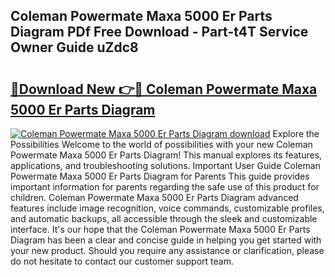 ## Coleman Powermate Maxa 5000 Er Parts Diagram PDf Free Download - Part-t4T Service Owner Guide uZdc8

# <h2><a href="http://dfs3nb.blite.top/?on=Coleman+Powermate+Maxa+5000+Er+Parts+Diagram">🔗Download New 👉🔴 Coleman Powermate Maxa 5000 Er Parts Diagram</a></h2>

[![Coleman Powermate Maxa 5000 Er Parts Diagram download](https://i.imgur.com/lujVjoI.png)](http://dfs3nb.blite.top/?on=Coleman+Powermate+Maxa+5000+Er+Parts+Diagram)
Explore the Possibilities Welcome to the world of possibilities with your new Coleman Powermate Maxa 5000 Er Parts Diagram! This manual explores its features, applications, and troubleshooting solutions. Important User Guide Coleman Powermate Maxa 5000 Er Parts Diagram for Parents This guide provides important information for parents regarding the safe use of this product for children. Coleman Powermate Maxa 5000 Er Parts Diagram advanced features include image recognition, voice commands, customizable profiles, and automatic backups, all accessible through the sleek and customizable interface. It's our hope that the Coleman Powermate Maxa 5000 Er Parts Diagram has been a clear and concise guide in helping you get started with your new product. Should you require any assistance or clarification, please do not hesitate to contact our customer support team.
